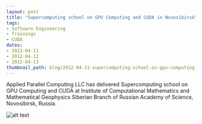 ```yaml
---
layout: post
title: "Supercomputing school on GPU Computing and CUDA in Novosibirsk"
tags:
- Software Engineering
- Trainings
- CUDA
dates:
- 2012-04-11
- 2012-04-12
- 2012-04-13
thumbnail_path: blog/2012-04-11-supercomputing-school-on-gpu-computing-and-cuda-institute-of-computational-mathematics-and-mathematical-geophysics-siberian-branch-of-russian-academy-of-science/client_logo.jpg
---
```


Applied Parallel Computing LLC has delivered Supercomputing school on GPU Computing and CUDA at Institute of Computational Mathematics and Mathematical Geophysics Siberian Branch of Russian Academy of Science, Novosibirsk, Russia.

![alt text](\assets\img\blog\2012-04-11-supercomputing-school-on-gpu-computing-and-cuda-institute-of-computational-mathematics-and-mathematical-geophysics-siberian-branch-of-russian-academy-of-science\client_logo.png "Logo Title Text 1")

